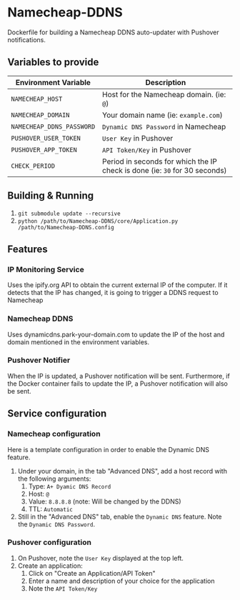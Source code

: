 # Namecheap-DDNS

Dockerfile for building a Namecheap DDNS auto-updater with Pushover notifications. 

## Variables to provide

| Environment Variable | Description |
| -------------------- | ----------- |
| `NAMECHEAP_HOST` | Host for the Namecheap domain. (ie: `@`) |
| `NAMECHEAP_DOMAIN` | Your domain name (ie: `example.com`) |
| `NAMECHEAP_DDNS_PASSWORD` | `Dynamic DNS Password` in Namecheap |
| `PUSHOVER_USER_TOKEN` | `User Key` in Pushover |
| `PUSHOVER_APP_TOKEN` | `API Token/Key` in Pushover |
| `CHECK_PERIOD` | Period in seconds for which the IP check is done (ie: `30` for 30 seconds) |

## Building & Running

1. `git submodule update --recursive`
2. `python /path/to/Namecheap-DDNS/core/Application.py /path/to/Namecheap-DDNS.config`

## Features

### IP Monitoring Service

Uses the ipify.org API to obtain the current external IP of the computer. If it detects that the IP has changed, it is going to trigger a DDNS request to Namecheap

### Namecheap DDNS

Uses dynamicdns.park-your-domain.com to update the IP of the host and domain mentioned in the environment variables. 

### Pushover Notifier

When the IP is updated, a Pushover notification will be sent. Furthermore, if the Docker container fails to update the IP, a Pushover notification will also be sent.

## Service configuration

### Namecheap configuration

Here is a template configuration in order to enable the Dynamic DNS feature.

1. Under your domain, in the tab "Advanced DNS", add a host record with the following arguments:
   1. Type: `A+ Dyamic DNS Record`
   1. Host: `@`
   1. Value: `8.8.8.8` (note: Will be changed by the DDNS)
   1. TTL: `Automatic`
1. Still in the "Advanced DNS" tab, enable the `Dynamic DNS` feature. Note the `Dynamic DNS Password`.

### Pushover configuration

1. On Pushover, note the `User Key` displayed at the top left.
1. Create an application:
   1. Click on "Create an Application/API Token"
   1. Enter a name and description of your choice for the application
   1. Note the `API Token/Key`
